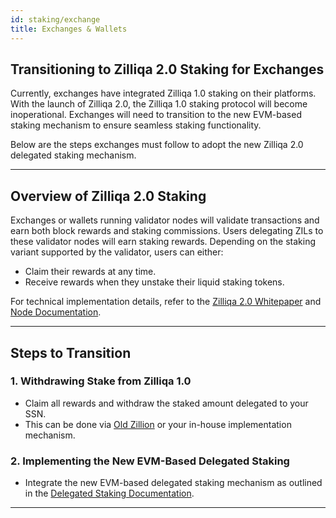 ```yaml
---
id: staking/exchange
title: Exchanges & Wallets
---
```


## Transitioning to Zilliqa 2.0 Staking for Exchanges

Currently, exchanges have integrated Zilliqa 1.0 staking on their platforms. With the launch of Zilliqa 2.0, the Zilliqa 1.0 staking protocol will become inoperational. Exchanges will need to transition to the new EVM-based staking mechanism to ensure seamless staking functionality.

Below are the steps exchanges must follow to adopt the new Zilliqa 2.0 delegated staking mechanism.

---

## Overview of Zilliqa 2.0 Staking

Exchanges or wallets running validator nodes will validate transactions and earn both block rewards and staking commissions. Users delegating ZILs to these validator nodes will earn staking rewards. Depending on the staking variant supported by the validator, users can either:

- Claim their rewards at any time.
- Receive rewards when they unstake their liquid staking tokens.

For technical implementation details, refer to the [Zilliqa 2.0 Whitepaper](#whitepaper-link) and [Node Documentation](#node-docs-link).

---

## Steps to Transition

### 1. Withdrawing Stake from Zilliqa 1.0

- Claim all rewards and withdraw the staked amount delegated to your SSN.
- This can be done via [Old Zillion](https://stake.zilliqa.com) or your in-house implementation mechanism.

### 2. Implementing the New EVM-Based Delegated Staking

- Integrate the new EVM-based delegated staking mechanism as outlined in the [Delegated Staking Documentation](#page-link).

---
